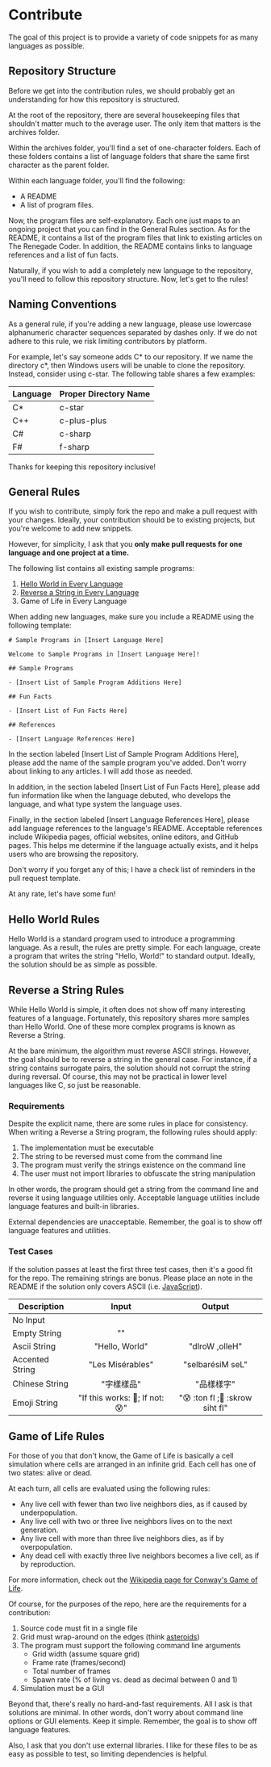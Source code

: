 # Contribute

The goal of this project is to provide a variety of code snippets
for as many languages as possible.

## Repository Structure

Before we get into the contribution rules, we should probably get an understanding for
how this repository is structured.

At the root of the repository, there are several housekeeping files that shouldn't matter
much to the average user. The only item that matters is the archives folder.

Within the archives folder, you'll find a set of one-character folders. Each of these folders contains
a list of language folders that share the same first character as the parent folder.

Within each language folder, you'll find the following:

- A README
- A list of program files.

Now, the program files are self-explanatory. Each one just maps to an ongoing project
that you can find in the General Rules section. As for the README, it contains a list
of the program files that link to existing articles on The Renegade Coder.
In addition, the README contains links to language references and a list of fun facts.

Naturally, if you wish to add a completely new language to the repository, you'll
need to follow this repository structure. Now, let's get to the rules!

## Naming Conventions

As a general rule, if you're adding a new language, please use lowercase alphanumeric
character sequences separated by dashes only. If we do not adhere to this rule,
we risk limiting contributors by platform.

For example, let's say someone adds C* to our repository. If we name the directory
c*, then Windows users will be unable to clone the repository. Instead, consider
using c-star. The following table shares a few examples:

| Language | Proper Directory Name |
|----------|------------------|
| C* | c-star |
| C++ | c-plus-plus |
| C# | c-sharp |
| F# | f-sharp |

Thanks for keeping this repository inclusive!

## General Rules

If you wish to contribute, simply fork the repo and make a pull request
with your changes. Ideally, your contribution should be to existing projects,
but you're welcome to add new snippets.

However, for simplicity, I ask that you **only make pull requests for one language and one project at a time.**

The following list contains all existing sample programs:

1. [Hello World in Every Language](https://therenegadecoder.com/code/hello-world-in-every-language/)
2. [Reverse a String in Every Language](https://therenegadecoder.com/code/reverse-a-string-in-every-language/)
3. Game of Life in Every Language

When adding new languages, make sure you include a README using the following template:

```
# Sample Programs in [Insert Language Here]

Welcome to Sample Programs in [Insert Language Here]!

## Sample Programs

- [Insert List of Sample Program Additions Here]

## Fun Facts

- [Insert List of Fun Facts Here]

## References

- [Insert Language References Here]
```

In the section labeled [Insert List of Sample Program Additions Here], please add the name of the
sample program you've added. Don't worry about linking to any articles. I will add those as needed.

In addition, in the section labeled [Insert List of Fun Facts Here], please add fun information
like when the language debuted, who develops the language, and what type system the language uses.

Finally, in the section labeled [Insert Language References Here], please add language references
to the language's README. Acceptable references include Wikipedia pages, official websites, online editors,
and GitHub pages. This helps me determine if the language actually exists, and it helps users who are browsing the repository.

Don't worry if you forget any of this; I have a check list of reminders in the pull request template.

At any rate, let's have some fun!

## Hello World Rules

Hello World is a standard program used to introduce a programming language.
As a result, the rules are pretty simple. For each language, create a program
that writes the string "Hello, World!" to standard output. Ideally, the solution
should be as simple as possible.

## Reverse a String Rules

While Hello World is simple, it often does not show off many interesting
features of a language. Fortunately, this repository shares more samples than
Hello World. One of these more complex programs is known as Reverse a String.

At the bare minimum, the algorithm must reverse ASCII strings. However,
the goal should be to reverse a string in the general case. For instance, if a string
contains surrogate pairs, the solution should not corrupt the string during reversal.
Of course, this may not be practical in lower level languages like C, so
just be reasonable.

### Requirements

Despite the explicit name, there are some rules in place for consistency.
When writing a Reverse a String program, the following rules should apply:

1. The implementation must be executable
2. The string to be reversed must come from the command line
3. The program must verify the strings existence on the command line
4. The user must not import libraries to obfuscate the string manipulation

In other words, the program should get a string from the command line and
reverse it using language utilities only. Acceptable language utilities include
language features and built-in libraries.

External dependencies are unacceptable. Remember, the goal is to show off language
features and utilities.

### Test Cases

If the solution passes at least the first three test cases, then it's a good fit for the repo.
The remaining strings are bonus. Please place an note in the README if the solution
only covers ASCII (i.e. [JavaScript](https://github.com/jrg94/sample-programs/blob/master/archive/j/javascript/README.md)).

| Description| Input | Output |
|------------|:-------:|:---------:|
| No Input | | |
| Empty String | "" |             |
| Ascii String | "Hello, World" | "dlroW ,olleH" |
| Accented String | "Les Misérables" | "selbarésiM seL" |
| Chinese String | "字樣樣品" | "品樣樣字" |
| Emoji String | "If this works: 🤑; If not: 😰" | "😰 :ton fI ;🤑 :skrow siht fI" |

## Game of Life Rules

For those of you that don't know, the Game of Life is basically a cell
simulation where cells are arranged in an infinite grid. Each cell has one
of two states: alive or dead.

At each turn, all cells are evaluated using the following rules:

- Any live cell with fewer than two live neighbors dies, as if caused by underpopulation.
- Any live cell with two or three live neighbors lives on to the next generation.
- Any live cell with more than three live neighbors dies, as if by overpopulation.
- Any dead cell with exactly three live neighbors becomes a live cell, as if by reproduction.

For more information, check out the [Wikipedia page for Conway's Game of Life](https://en.wikipedia.org/wiki/Conway%27s_Game_of_Life).

Of course, for the purposes of the repo, here are the requirements for a contribution:

1. Source code must fit in a single file
2. Grid must wrap-around on the edges (think [asteroids](https://en.wikipedia.org/wiki/Asteroids_(video_game)))
3. The program must support the following command line arguments
    - Grid width (assume square grid)
    - Frame rate (frames/second)
    - Total number of frames
    - Spawn rate (% of living vs. dead as decimal between 0 and 1)
4. Simulation must be a GUI

Beyond that, there's really no hard-and-fast requirements. All I ask is that
solutions are minimal. In other words, don't worry about command line options or
GUI elements. Keep it simple. Remember, the goal is to show off language features.

Also, I ask that you don't use external libraries. I like for these files to
be as easy as possible to test, so limiting dependencies is helpful.
